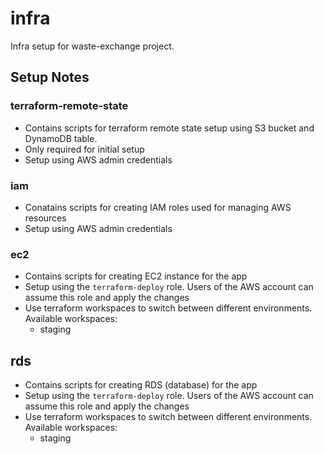 # infra

Infra setup for waste-exchange project.

## Setup Notes

### terraform-remote-state

* Contains scripts for terraform remote state setup using S3 bucket and DynamoDB table.
* Only required for initial setup
* Setup using AWS admin credentials

### iam

* Conatains scripts for creating IAM roles used for managing AWS resources
* Setup using AWS admin credentials

### ec2

* Contains scripts for creating EC2 instance for the app
* Setup using the `terraform-deploy` role. Users of the AWS account can assume this role and apply the changes
* Use terraform workspaces to switch between different environments. Available workspaces:
    - staging

## rds

* Contains scripts for creating RDS (database) for the app
* Setup using the `terraform-deploy` role. Users of the AWS account can assume this role and apply the changes
* Use terraform workspaces to switch between different environments. Available workspaces:
    - staging
